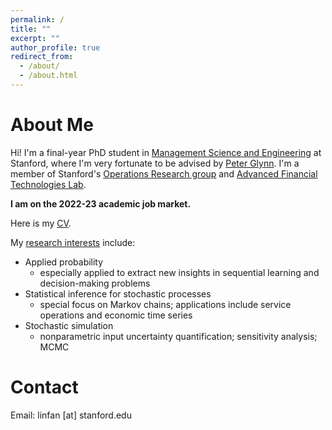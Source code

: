 ```yaml
---
permalink: /
title: ""
excerpt: ""
author_profile: true
redirect_from: 
  - /about/
  - /about.html
---
```


About Me
======
Hi! I'm a final-year PhD student in [Management Science and Engineering](https://msande.stanford.edu/) at Stanford, where I'm very fortunate to be advised by [Peter Glynn](https://web.stanford.edu/~glynn/). I'm a member of Stanford's [Operations Research group](https://or.stanford.edu/) and [Advanced Financial Technologies Lab](https://fintech.stanford.edu/).

**I am on the 2022-23 academic job market.**   
    
Here is my [CV](https://linfanf.github.io/files/LinFan_CV_August2022.pdf). 

My [research interests](https://linfanf.github.io/research/) include:
- Applied probability
  - especially applied to extract new insights in sequential learning and decision-making problems
- Statistical inference for stochastic processes
  - special focus on Markov chains; applications include service operations and economic time series
- Stochastic simulation
  - nonparametric input uncertainty quantification; sensitivity analysis; MCMC
  
Contact
======
Email: linfan [at] stanford.edu



